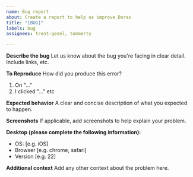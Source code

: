 ```yaml
---
name: Bug report
about: Create a report to help us improve Doras
title: "[BUG]"
labels: bug
assignees: trent-gezel, tommerty

---
```


**Describe the bug**
Let us know about the bug you're facing in clear detail. Include links, etc.

**To Reproduce**
How did you produce this error?
1. On "..."
2. I clicked "..."
etc

**Expected behavior**
A clear and concise description of what you expected to happen.

**Screenshots**
If applicable, add screenshots to help explain your problem.

**Desktop (please complete the following information):**
 - OS: [e.g. iOS]
 - Browser [e.g. chrome, safari]
 - Version [e.g. 22]

**Additional context**
Add any other context about the problem here.
